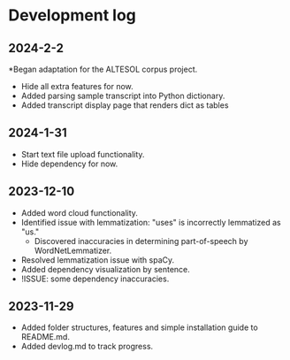 # Development log

## 2024-2-2
*Began adaptation for the ALTESOL corpus project.
- Hide all extra features for now.
- Added parsing sample transcript into Python dictionary.
- Added transcript display page that renders dict as tables

## 2024-1-31
- Start text file upload functionality.
- Hide dependency for now.

## 2023-12-10
- Added word cloud functionality.
- Identified issue with lemmatization: "uses" is incorrectly lemmatized as "us."
  - Discovered inaccuracies in determining part-of-speech by WordNetLemmatizer.
- Resolved lemmatization issue with spaCy.
- Added dependency visualization by sentence.
- !ISSUE: some dependency inaccuracies.


## 2023-11-29
- Added folder structures, features and simple installation guide to README.md.
- Added devlog.md to track progress.